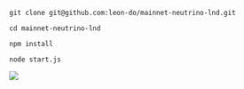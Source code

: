 `git clone git@github.com:leon-do/mainnet-neutrino-lnd.git`

`cd mainnet-neutrino-lnd`

`npm install`

`node start.js`

![](https://i.imgur.com/1GoAuoY.png)
